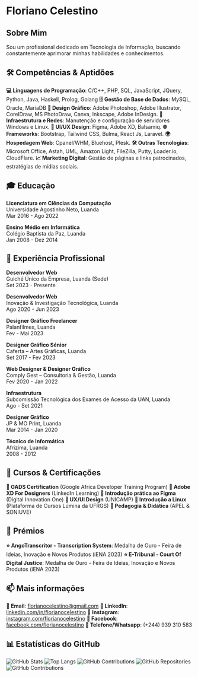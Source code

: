 # Floriano Celestino

## Sobre Mim

Sou um profissional dedicado em Tecnologia de Informação, buscando constantemente aprimorar minhas habilidades e conhecimentos.
## 🛠️ Competências & Aptidões

**💻 Linguagens de Programação**: C/C++, PHP, SQL, JavaScript, JQuery, Python, Java, Haskell, Prolog, Golang
**🗄️ Gestão de Base de Dados**: MySQL, Oracle, MariaDB
**🎨 Design Gráfico**: Adobe Photoshop, Adobe Illustrator, CorelDraw, MS PhotoDraw, Canva, Inkscape, Adobe InDesign.
**🔧 Infraestrutura e Redes**: Manutenção e configuração de servidores Windows e Linux.
**📱 UI/UX Design**: Figma, Adobe XD, Balsamiq.
**🌐 Frameworks**: Bootstrap, Tailwind CSS, Bulma, React Js, Laravel.
**🌍 Hospedagem Web**: Cpanel/WHM, Bluehost, Plesk.
**🛠️ Outras Tecnologias**: Microsoft Office, Astah, UML, Amazon Light, FileZilla, Putty, Loader.io, CloudFlare.
**📈 Marketing Digital**: Gestão de páginas e links patrocinados, estratégias de mídias sociais.

## 🎓 Educação

**Licenciatura em Ciências da Computação**  
Universidade Agostinho Neto, Luanda  
Mar 2016 - Ago 2022

**Ensino Médio em Informática**  
Colégio Baptista da Paz, Luanda  
Jan 2008 - Dez 2014

## 💼 Experiência Profissional

**Desenvolvedor Web**  
Guiché Único da Empresa, Luanda (Sede)  
Set 2023 - Presente

**Desenvolvedor Web**  
Inovação & Investigação Tecnológica, Luanda  
Ago 2020 - Jun 2023

**Designer Gráfico Freelancer**  
Palanfilmes, Luanda  
Fev - Mai 2023

**Designer Gráfico Sénior**  
Caferta – Artes Gráficas, Luanda  
Set 2017 - Fev 2023

**Web Designer & Designer Gráfico**  
Comply Gest – Consultoria & Gestão, Luanda  
Fev 2020 - Jan 2022

**Infraestrutura**  
Subcomissão Tecnológica dos Exames de Acesso da UAN, Luanda  
Ago - Set 2021

**Designer Gráfico**  
JP & MO Print, Luanda  
Mar 2014 - Jan 2020

**Técnico de Informática**  
Afrizima, Luanda  
2008 - 2012

## 📜 Cursos & Certificações

**📜 GADS Certification** (Google Africa Developer Training Program)
**📜 Adobe XD For Designers** (LinkedIn Learning)
**📜 Introdução prática ao Figma** (Digital Innovation One)
**📜 UX/UI Design** (UNICAMP)
**📜 Introdução a Linux** (Plataforma de Cursos Lúmina da UFRGS)
**📜 Pedagogia & Didática** (APEL & SONIUVE)

## 📜 Prémios

**⭐ AngoTranscritor - Transcription System**: Medalha de Ouro - Feira de Ideias, Inovação e Novos Produtos (iENA 2023)
**⭐ E-Tribunal - Court Of Digital Justice**: Medalha de Ouro - Feira de Ideias, Inovação e Novos Produtos (iENA 2023)

## 📫 Mais informações

**📧 Email**: [florianocelestino@gmail.com](mailto:florianocelestino@gmail.com)
**💼 LinkedIn**: [linkedin.com/in/florianocelestino](https://linkedin.com/in/florianocelestino)
**📸 Instagram**: [instagram.com/florianocelestino](https://instagram.com/florianocelestino)
**📘 Facebook**: [facebook.com/florianocelestino](https://facebook.com/florianocelestino)
**📱 Telefone/Whatsapp**: (+244) 939 310 583

## 📊 Estatísticas do GitHub

![GitHub Stats](https://github-readme-stats.vercel.app/api?username=florianocelestino&show_icons=true&theme=dracula)
![Top Langs](https://github-readme-stats.vercel.app/api/top-langs/?username=florianocelestino&layout=compact&theme=dracula)
![GitHub Contributions](https://img.shields.io/github/last-commit/florianocelestino/florianocelestino?label=%C3%9Altimo%20Commit&style=flat-square)
![GitHub Repositories](https://img.shields.io/badge/Reposit%C3%B3rios-XX-blue?style=flat-square)
![GitHub Contributions](https://img.shields.io/github/commit-activity/m/florianocelestino/florianocelestino?label=Atividade%20de%20Commits%20no%20%C3%9Altimo%20Ano&style=flat-square)


